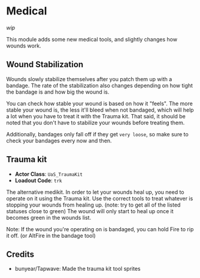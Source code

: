 # Medical

*wip*

This module adds some new medical tools, and slightly changes how wounds work.

## Wound Stabilization

Wounds slowly stabilize themselves after you patch them up with a bandage.
The rate of the stabilization also changes depending on how tight the bandage is and how big the wound is.

You can check how stable your wound is based on how it "feels".
The more stable your wound is, the less it'll bleed when not bandaged, which will help a lot when you have to treat it with the Trauma kit.
That said, it should be noted that you don't have to stabilize your wounds before treating them.

Additionally, bandages only fall off if they get `very loose`, so make sure to check your bandages every now and then.

## Trauma kit

* **Actor Class**: `UaS_TraumaKit`
* **Loadout Code**: `trk`

The alternative medikit. In order to let your wounds heal up, you need to operate on it using the Trauma kit.
Use the correct tools to treat whatever is stopping your wounds from healing up. (note: try to get all of the listed statuses close to green)
The wound will only start to heal up once it becomes green in the wounds list.

Note: If the wound you're operating on is bandaged, you can hold Fire to rip it off. (or AltFire in the bandage tool)

## Credits
 - bunyear/Tapwave: Made the trauma kit tool sprites
